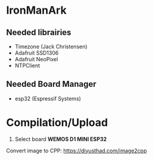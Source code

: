 # IronManArk

## Needed librairies
- Timezone (Jack Christensen)
- Adafruit SSD1306
- Adafruit NeoPixel
- NTPClient

## Needed Board Manager
- esp32 (Espressif Systems)

# Compilation/Upload

1. Select board **WEMOS D1 MINI ESP32**


Convert image to CPP: https://diyusthad.com/image2cpp